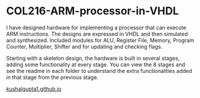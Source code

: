# COL216-ARM-processor-in-VHDL

I have designed hardware for implementing a processor that can execute ARM instructions. The designs are expressed in VHDL and then simulated and synthesized. Included modules for ALU, Register File, Memory, Program Counter, Multiplier, Shifter and for updating and checking flags. 

Starting with a skeleton design, the hardware is built in several stages, adding some functionality at every stage. You can view the 8 stages and see the readme in each folder to understand the extra functionalities added in that stage from the previous stage.

[kushalgupta1.github.io](kushalgupta1.github.io)